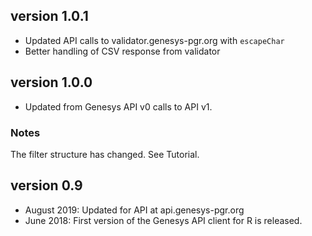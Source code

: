 ## version 1.0.1

- Updated API calls to validator.genesys-pgr.org with `escapeChar`
- Better handling of CSV response from validator

## version 1.0.0

- Updated from Genesys API v0 calls to API v1.

### Notes

The filter structure has changed. See Tutorial.

## version 0.9

- August 2019: Updated for API at api.genesys-pgr.org
- June 2018: First version of the Genesys API client for R is released.

